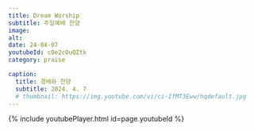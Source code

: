 ```yaml
---
title: Dream Worship
subtitle: 주일예배 찬양
image:
alt:
date: 24-04-07
youtubeId: c0e2cOuQZtk
category: praise

caption:
  title: 경배와 찬양
  subtitle: 2024. 4. 7
  # thumbnail: https://img.youtube.com/vi/ci-IfMT3Eww/hqdefault.jpg
---
```


{% include youtubePlayer.html id=page.youtubeId %}

